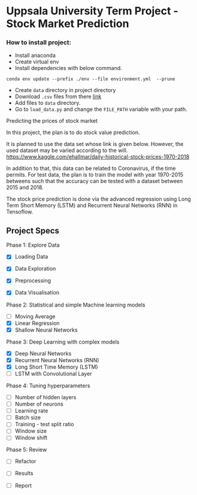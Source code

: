 # Uppsala University Term Project - Stock Market Prediction 

### How to install project: 
 
- Install anaconda 
- Create virtual env 
- Install dependencies with below command. 

```
conda env update --prefix ./env --file environment.yml  --prune
```

- Create `data` directory in project directory 
- Download `.csv` files from there [link](https://www.kaggle.com/ehallmar/daily-historical-stock-prices-1970-2018)
- Add files to `data` directory.
- Go to `load_data.py` and change the `FILE_PATH` variable with your path. 


Predicting the prices of stock market

In this project, the plan is to do stock value prediction. 

It is planned to use the data set whose link is given below. However, the used dataset may be varied according to the will. 
https://www.kaggle.com/ehallmar/daily-historical-stock-prices-1970-2018

In addition to that, this data can be related to Coronavirus, if the time permits. 
For test data, the plan is to train the model with year 1970-2015 betweens such that the accuracy can be tested with a dataset between 2015 and 2018. 

The stock price prediction is done via the advanced regression using Long Term Short Memory (LSTM) and Recurrent Neural Networks (RNN) in Tensoflow.

## Project Specs 

Phase 1: Explore Data  

- [x] Loading Data
- [x] Data Exploration 
- [x] Preprocessing 
- [x] Data Visualisation 


Phase 2: Statistical and simple Machine learning models

- [ ] Moving Average
- [x] Linear Regression
- [x] Shallow Neural Networks

Phase 3: Deep Learning with complex models

- [x] Deep Neural Networks
- [x] Recurrent Neural Networks (RNN)
- [x] Long Short Time Memory (LSTM)
- [ ] LSTM with Convolutional Layer

Phase 4: Tuning hyperparameters

- [ ] Number of hidden layers
- [ ] Number of neurons
- [ ] Learning rate
- [ ] Batch size
- [ ] Training - test split ratio
- [ ] Window size
- [ ] Window shift

Phase 5: Review

- [ ] Refactor
- [ ] Results
- [ ] Report    

